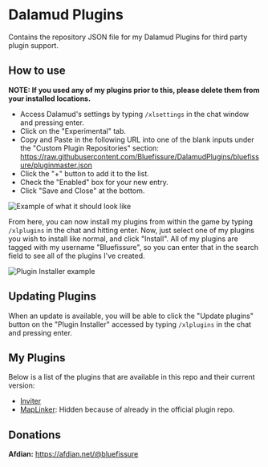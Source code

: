 # Dalamud Plugins
Contains the repository JSON file for my Dalamud Plugins for third party plugin support.

## How to use

**NOTE: If you used any of my plugins prior to this, please delete them from your installed locations.**

* Access Dalamud's settings by typing `/xlsettings` in the chat window and pressing enter.
* Click on the "Experimental" tab.
* Copy and Paste in the following URL into one of the blank inputs under the "Custom Plugin Repositories" section: https://raw.githubusercontent.com/Bluefissure/DalamudPlugins/bluefissure/pluginmaster.json
* Click the "+" button to add it to the list.
* Check the "Enabled" box for your new entry.
* Click "Save and Close" at the bottom.

![Example of what it should look like](https://i.imgur.com/5X1GTFJ.png)

From here, you can now install my plugins from within the game by typing `/xlplugins` in the chat and hitting enter.
Now, just select one of my plugins you wish to install like normal, and click "Install".
All of my plugins are tagged with my username "Bluefissure", so you can enter that in the search field to see all of the plugins I've created.

![Plugin Installer example](https://i.imgur.com/nGres6J.png)

## Updating Plugins

When an update is available, you will be able to click the "Update plugins" button on the "Plugin Installer" accessed by typing `/xlplugins` in the chat and pressing enter.

## My Plugins

Below is a list of the plugins that are available in this repo and their current version:

* [Inviter](https://github.com/Bluefissure/Inviter)
* [MapLinker](https://github.com/Bluefissure/MapLinker): Hidden because of already in the official plugin repo.

## Donations

**Afdian:** https://afdian.net/@bluefissure
